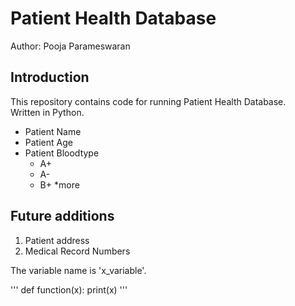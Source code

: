 # Patient Health Database

Author: Pooja Parameswaran

## Introduction
This repository contains code for running Patient Health Database.  
Written in Python.
+ Patient Name
+ Patient Age
+ Patient Bloodtype
    - A+
    - A-
    - B+
        *more
        
## Future additions
1. Patient address
2. Medical Record Numbers

The variable name is 'x_variable'.

'''
def function(x):
    print(x)
    '''
